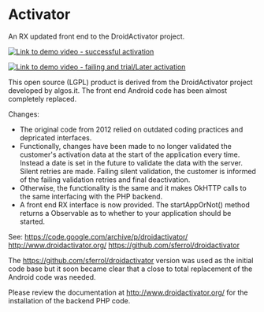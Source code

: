 # Activator
An RX updated front end to the DroidActivator project.  


[![Link to demo video - successful activation](https://user-images.githubusercontent.com/5545791/29630650-e162d6d2-880a-11e7-9ee1-54e5e04c722e.jpg)](https://www.youtube.com/watch?v=j0vo4ROz_wk)

[![Link to demo video - failing and trial/Later activation](https://user-images.githubusercontent.com/5545791/29630640-daf16d5e-880a-11e7-8184-91124250aef6.jpg)](https://www.youtube.com/watch?v=KUNVKJ7MhHA)

This open source (LGPL) product is derived from the DroidActivator project developed by
algos.it. The front end Android code has been almost completely replaced. 

Changes:
- The original code from 2012 relied on outdated coding practices and depricated interfaces. 
- Functionally, changes have been made to no longer validated the customer's activation data at the start of 
the application every time. Instead a date is set in the future to validate the data with the server. Silent
retries are made. Failing silent validation, the customer is informed of the failing validation retries and
final deactivation. 
- Otherwise, the functionality is the same and it makes OkHTTP calls to the same interfacing with the PHP backend.  
- A front end RX interface is now provided. The startAppOrNot() method returns a Observable<Boolean> as to whether to your application 
should be started. 

See:
  https://code.google.com/archive/p/droidactivator/
  http://www.droidactivator.org/ 
  https://github.com/sferrol/droidactivator

The https://github.com/sferrol/droidactivator version was used as the initial code base but it soon became clear
that a close to total replacement of the Android code was needed. 

Please review the documentation at http://www.droidactivator.org/ for the installation of the backend PHP code.
